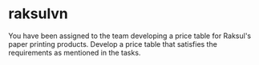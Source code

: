 # raksulvn
You have been assigned to the team developing a price table for Raksul's paper printing products. Develop a price table that satisfies the requirements as mentioned in the tasks.
